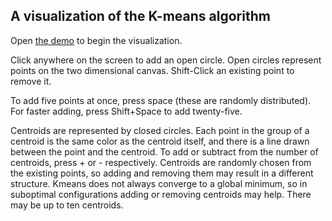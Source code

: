 A visualization of the K-means algorithm
----------------------------------------

Open [the demo](https://tylerhou.github.com/kmeans/dist/index.html) to begin
the visualization.

Click anywhere on the screen to add an open circle. Open circles represent
points on the two dimensional canvas. Shift-Click an existing point
to remove it.

To add five points at once, press space (these are randomly distributed).
For faster adding, press Shift+Space to add twenty-five.

Centroids are represented by closed circles. Each point in the group of
a centroid is the same color as the centroid itself, and there is a line
drawn between the point and the centroid.
To add or subtract from the number of  centroids, press + or - respectively.
Centroids are randomly chosen from the existing points, so adding and removing
them may result in a different structure. Kmeans does not always converge
to a global minimum, so in suboptimal configurations adding or removing
centroids may help. There may be up to ten centroids.
